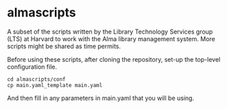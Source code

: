 # almascripts
A subset of the scripts written by the Library Technology Services group (LTS) at Harvard to work with the Alma library management system. More scripts might be shared as time permits.

Before using these scripts, after cloning the repository, set-up the top-level configuration file. 
```
cd almascripts/conf
cp main.yaml_template main.yaml
```
And then fill in any parameters in main.yaml that you will be using.
